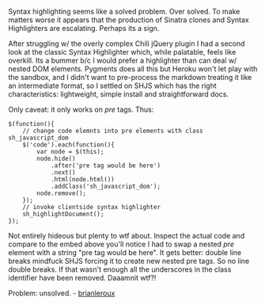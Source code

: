 Syntax highlighting seems like a solved problem. Over solved. To make matters worse it appears that the production of Sinatra clones and Syntax Highlighters are escalating. Perhaps its a sign.

After struggling w/ the overly complex Chili jQuery plugin I had a second look at the classic Syntax Highlighter which, while palatable, feels like overkill. Its a bummer b/c I would prefer a highlighter than can deal w/ nested DOM elements. Pygments does all this but Heroku won't let play with the sandbox, and I didn't want to pre-process the markdown treating it like an intermediate format, so I settled on SHJS which has the right characteristics: lightweight, simple install and straightforward docs. 

Only caveat: it only works on _pre_ tags. Thus:

```
$(function(){
    // change code elemnts into pre elements with class sh_javascript_dom
    $('code').each(function(){
        var node = $(this);
        node.hide()
            .after('pre tag would be here')
            .next()
            .html(node.html())
            .addClass('sh_javascript_dom');
        node.remove();
    });
    // invoke clientside syntax highlighter
    sh_highlightDocument();
});
```

Not entirely hideous but plenty to wtf about. Inspect the actual code and compare to the embed above you'll notice I had to swap a nested _pre_ element with a string "pre tag would be here". It gets better: double line breaks mindfuck SHJS forcing it to create new nested pre tags. So no line double breaks. If that wasn't enough all the underscores in the class identifier have been removed. Daaamnit wtf?!

Problem: unsolved. - <a href="http://twitter.com/brianleroux">brianleroux</a>